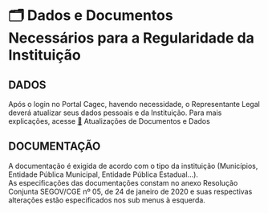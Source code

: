 # 🗂 Dados e Documentos Necessários para a Regularidade da Instituição

## DADOS

Após o login no Portal Cagec, havendo necessidade, o Representante Legal deverá atualizar seus dados pessoais e da Instituição. Para mais explicações, acesse [🔄](https://app.gitbook.com/@segov/s/cagec/~/drafts/-M3wE5AXlZlVnjNK48wy/atualizacao-de-dados) Atualizações de Documentos e Dados



## DOCUMENTAÇÃO

A documentação é exigida de acordo com o tipo da instituição \(Municípios, Entidade Pública Municipal, Entidade Pública Estadual...\).  
As especificações das documentações constam no anexo Resolução Conjunta SEGOV/CGE nº 05, de 24 de janeiro de 2020 e suas respectivas alterações estão especificados nos sub menus à esquerda.

  






